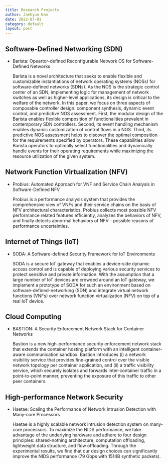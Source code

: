 ```yaml
---
title: Research Projects
author: Jaehyun Nam
date: 2022-07-01
category: default
layout: post
---
```


## Software-Defined Networking (SDN)

- Barista: Opeartor-defined Reconfigurable Network OS for Software-Defined Networks

	Barista is a novel architecture that seeks to enable flexible and customizable instantiations of network operating systems (NOSs) for software-defined networks (SDNs). As the NOS is the strategic control center of an SDN, implementing logic for management of network switches as well as higher-level applications, its design is critical to the welfare of the network. In this paper, we focus on three aspects of composable controller design: component synthesis, dynamic event control, and predictive NOS assessment. First, the modular design of the Barista enables flexible composition of functionalities prevalent in contemporary SDN controllers. Second, its event handling mechanism enables dynamic customization of control flows in a NOS. Third, its predictive NOS assessment helps to discover the optimal composition for the requirements specified by operators. These capabilities allow Barista operators to optimally select functionalities and dynamically handle events for their operating requirements while maximizing the resource utilization of the given system.

## Network Function Virtualization (NFV)

- Probius: Automated Approach for VNF and Service Chain Analysis in Software-Defined NFV

	Probius is a performance analysis system that provides the comprehensive view of VNFs and their service chains on the basis of NFV architectural characteristics. Probius collects most possible NFV performance related features efficiently, analyzes the behaviors of NFV, and finally detects abnormal behaviors of NFV - possible reasons of performance uncertainties.

## Internet of Things (IoT)

- SODA: A Software-defined Security Framework for IoT Environments

	SODA is a secure IoT gateway that enables a device-side dynamic access control and is capable of deploying various security services to protect sensitive and private information. With the assumption that a large number of IoT devices are crowded around an IoT gateway, we implement a prototype of SODA for such an environment based on software-defined-networking (SDN) and integrate virtual network functions (VNFs) over network function virtualization (NFV) on top of a real IoT device.

## Cloud Computing

- BASTION: A Security Enforcement Network Stack for Container Networks

	Bastion is a new high-performance security enforcement network stack that extends the container hosting platform with an intelligent container-aware communication sandbox. Bastion introduces (i) a network visibility service that provides fine-grained control over the visible network topology per container application, and (ii) a traffic visibility service, which securely isolates and forwards inter-container traffic in a point-to-point manner, preventing the exposure of this traffic to other peer containers.

## High-performance Network Security

- Haetae: Scaling the Performance of Network Intrusion Detection with Many-core Processors

	Haetae is a highly scalable network intrusion detection system on many-core processors. To maximize the NIDS performance, we take advantage of the underlying hardware and adhere to four design principles: shared-nothing architecture, computation offloading, lightweight data structure, and flow offloading. Through the experimental results, we find that our design choices can significantly improve the NIDS performance (79 Gbps with 1514B synthetic packets).

